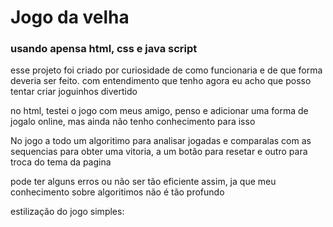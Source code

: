 <h1>Jogo da velha</h1>
<h3>usando apensa html, css e java script</h3>
<p>esse projeto foi criado por curiosidade de como funcionaria e de que forma deveria ser feito. com entendimento que tenho agora eu acho que posso tentar criar joguinhos divertido</p>
<p>no html, testei o jogo com meus amigo, penso e adicionar uma forma de jogalo online, mas ainda não tenho conhecimento para isso</p>

<p>No jogo a todo um algoritimo para analisar jogadas e comparalas com as sequencias para obter uma vitoria, a um botão para resetar e outro para troca do tema da pagina</p>
<p>pode ter alguns erros ou não ser tão eficiente assim, ja que meu conhecimento sobre algoritimos não é tão profundo</p>

<p>estilização do jogo simples:</p>
